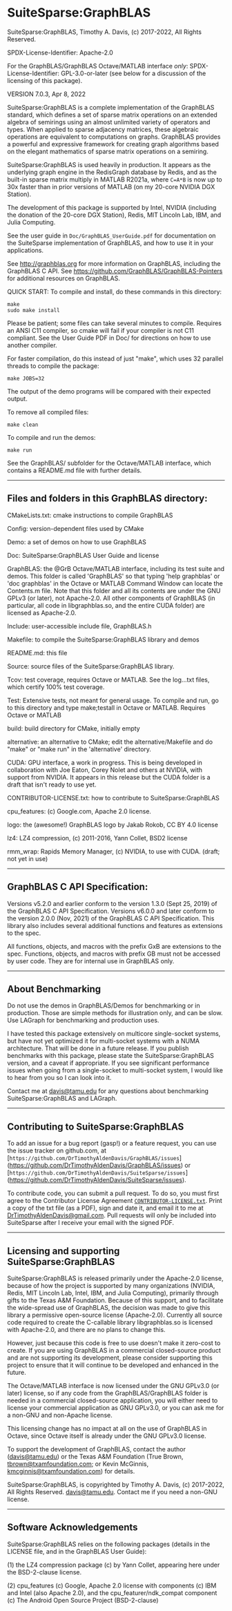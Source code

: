 # SuiteSparse:GraphBLAS

SuiteSparse:GraphBLAS, Timothy A. Davis, (c) 2017-2022, All Rights Reserved.

SPDX-License-Identifier: Apache-2.0

For the GraphBLAS/GraphBLAS Octave/MATLAB interface *only*:
SPDX-License-Identifier: GPL-3.0-or-later
(see below for a discussion of the licensing of this package).

VERSION 7.0.3, Apr 8, 2022

SuiteSparse:GraphBLAS is a complete implementation of the GraphBLAS standard,
which defines a set of sparse matrix operations on an extended algebra of
semirings using an almost unlimited variety of operators and types.  When
applied to sparse adjacency matrices, these algebraic operations are equivalent
to computations on graphs.  GraphBLAS provides a powerful and expressive
framework for creating graph algorithms based on the elegant mathematics of
sparse matrix operations on a semiring.

SuiteSparse:GraphBLAS is used heavily in production.  It appears as the
underlying graph engine in the RedisGraph database by Redis, and as the
built-in sparse matrix multiply in MATLAB R2021a, where `C=A*B` is now up to
30x faster than in prior versions of MATLAB (on my 20-core NVIDIA DGX Station).

The development of this package is supported by Intel, NVIDIA (including the
donation of the 20-core DGX Station), Redis, MIT Lincoln Lab, IBM, and Julia
Computing.

See the user guide in `Doc/GraphBLAS_UserGuide.pdf` for documentation on the
SuiteSparse implementation of GraphBLAS, and how to use it in your
applications.

See http://graphblas.org for more information on GraphBLAS, including the
GraphBLAS C API.  See https://github.com/GraphBLAS/GraphBLAS-Pointers for
additional resources on GraphBLAS.

QUICK START: To compile and install, do these commands in this directory:

    make
    sudo make install

Please be patient; some files can take several minutes to compile.  Requires an
ANSI C11 compiler, so cmake will fail if your compiler is not C11 compliant.
See the User Guide PDF in Doc/ for directions on how to use another compiler.

For faster compilation, do this instead of just "make", which uses 32
parallel threads to compile the package:

    make JOBS=32

The output of the demo programs will be compared with their expected output.

To remove all compiled files:

    make clean

To compile and run the demos:

    make run

See the GraphBLAS/ subfolder for the Octave/MATLAB interface, which contains a
README.md file with further details.

--------------------------------------------------------------------------------
## Files and folders in this GraphBLAS directory:

CMakeLists.txt:  cmake instructions to compile GraphBLAS

Config:         version-dependent files used by CMake

Demo:           a set of demos on how to use GraphBLAS

Doc:            SuiteSparse:GraphBLAS User Guide and license

GraphBLAS:      the @GrB Octave/MATLAB interface, including its test suite and
                demos.  This folder is called 'GraphBLAS' so that typing 'help
                graphblas' or 'doc graphblas' in the Octave or MATLAB Command
                Window can locate the Contents.m file.  Note that this folder
                and all its contents are under the GNU GPLv3 (or later), not
                Apache-2.0.  All other components of GraphBLAS (in particular,
                all code in libgraphblas.so, and the entire CUDA folder) are
                licensed as Apache-2.0.

Include:        user-accessible include file, GraphBLAS.h

Makefile:       to compile the SuiteSparse:GraphBLAS library and demos

README.md:      this file

Source:         source files of the SuiteSparse:GraphBLAS library.

Tcov:           test coverage, requires Octave or MATLAB.  See the log...txt
                files, which certify 100% test coverage.

Test:           Extensive tests, not meant for general usage.  To compile and
                run, go to this directory and type make;testall in Octave or
                MATLAB.  Requires Octave or MATLAB

build:          build directory for CMake, initially empty

alternative:    an alternative to CMake; edit the alternative/Makefile and do
                "make" or "make run" in the 'alternative' directory.

CUDA:           GPU interface, a work in progress.  This is being developed in
                collaboration with Joe Eaton, Corey Nolet and others at NVIDIA,
                with support from NVIDIA.  It appears in this release but the
                CUDA folder is a draft that isn't ready to use yet.

CONTRIBUTOR-LICENSE.txt:    how to contribute to SuiteSparse:GraphBLAS

cpu_features: (c) Google.com, Apache 2.0 license.

logo:           the (awesome!) GraphBLAS logo by Jakab Rokob, CC BY 4.0 license

lz4:            LZ4 compression, (c) 2011-2016, Yann Collet, BSD2 license

rmm_wrap:       Rapids Memory Manager, (c) NVIDIA, to use with CUDA.
                (draft; not yet in use)

--------------------------------------------------------------------------------

## GraphBLAS C API Specification:

Versions v5.2.0 and earlier conform to the version 1.3.0 (Sept 25, 2019) of the
GraphBLAS C API Specification.  Versions v6.0.0 and later conform to the
version 2.0.0 (Nov, 2021) of the GraphBLAS C API Specification.  This library
also includes several additional functions and features as extensions to the
spec.

All functions, objects, and macros with the prefix GxB are extensions to
the spec.  Functions, objects, and macros with prefix GB must not be accessed
by user code.  They are for internal use in GraphBLAS only.

--------------------------------------------------------------------------------

## About Benchmarking

Do not use the demos in GraphBLAS/Demos for benchmarking or in production.
Those are simple methods for illustration only, and can be slow.  Use LAGraph
for benchmarking and production uses.

I have tested this package extensively on multicore single-socket systems, but
have not yet optimized it for multi-socket systems with a NUMA architecture.
That will be done in a future release.  If you publish benchmarks
with this package, please state the SuiteSparse:GraphBLAS version, and a caveat
if appropriate.  If you see significant performance issues when going from a
single-socket to multi-socket system, I would like to hear from you so I can
look into it.

Contact me at davis@tamu.edu for any questions about benchmarking
SuiteSparse:GraphBLAS and LAGraph.

--------------------------------------------------------------------------------

## Contributing to SuiteSparse:GraphBLAS

To add an issue for a bug report (gasp!) or a feature request,
you can use the issue tracker on github.com, at
[`https://github.com/DrTimothyAldenDavis/GraphBLAS/issues`]
(https://github.com/DrTimothyAldenDavis/GraphBLAS/issues) or
[`https://github.com/DrTimothyAldenDavis/SuiteSparse/issues`]
(https://github.com/DrTimothyAldenDavis/SuiteSparse/issues).

To contribute code, you can submit a pull request.  To do so,
you must first agree to the Contributor License Agreement
[`CONTRIBUTOR-LICENSE.txt`](CONTRIBUTOR-LICENSE.txt).
Print a copy of the txt file (as a PDF), sign and date it,
and email it to me at DrTimothyAldenDavis@gmail.com.  Pull
requests will only be included into SuiteSparse after I receive
your email with the signed PDF.

--------------------------------------------------------------------------------

## Licensing and supporting SuiteSparse:GraphBLAS

SuiteSparse:GraphBLAS is released primarily under the Apache-2.0 license,
because of how the project is supported by many organizations (NVIDIA, Redis,
MIT Lincoln Lab, Intel, IBM, and Julia Computing), primarily through gifts to
the Texas A&M Foundation.  Because of this support, and to facilitate the
wide-spread use of GraphBLAS, the decision was made to give this library a
permissive open-source license (Apache-2.0).  Currently all source code
required to create the C-callable library libgraphblas.so is licensed with
Apache-2.0, and there are no plans to change this.

However, just because this code is free to use doesn't make it zero-cost to
create.  If you are using GraphBLAS in a commercial closed-source product and
are not supporting its development, please consider supporting this project
to ensure that it will continue to be developed and enhanced in the future.

The Octave/MATLAB interface is now licensed under the GNU GPLv3.0 (or later)
license, so if any code from the GraphBLAS/GraphBLAS folder is needed in a
commercial closed-source application, you will either need to license your
commercial application as GNU GPLv3.0, or you can ask me for a non-GNU and
non-Apache license.

This licensing change has no impact at all on the use of GraphBLAS in Octave,
since Octave itself is already under the GNU GPLv3.0 license.

To support the development of GraphBLAS, contact the author (davis@tamu.edu) or
the Texas A&M Foundation (True Brown, tbrown@txamfoundation.com; or Kevin
McGinnis, kmcginnis@txamfoundation.com) for details.

SuiteSparse:GraphBLAS, is copyrighted by Timothy A. Davis, (c) 2017-2022, All
Rights Reserved.  davis@tamu.edu.  Contact me if you need a non-GNU license.

--------------------------------------------------------------------------------

## Software Acknowledgements

SuiteSparse:GraphBLAS relies on the following packages (details in the LICENSE
file, and in the GraphBLAS User Guide):

(1) the LZ4 compression package (c) by Yann Collet, appearing here under the
BSD-2-clause license.

(2) cpu_features (c) Google, Apache 2.0 license with components (c) IBM and
Intel (also Apache 2.0), and the cpu_featurer/ndk_compat component (c)
The Android Open Source Project (BSD-2-clause)


